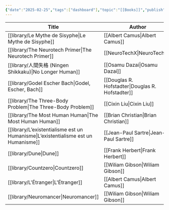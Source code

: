 ```yaml
---
{"date":"2025-02-25","tags":["dashboard"],"topic":"[[Books]]","publish":true,"PassFrontmatter":true}
---
```


| Title                                                                                 | Author                                           | Topic                                                | Status      |
| ------------------------------------------------------------------------------------- | ------------------------------------------------ | ---------------------------------------------------- | ----------- |
| [[library/Le Mythe de Sisyphe\|Le Mythe de Sisyphe]]                               | [[Albert Camus\|Albert Camus]]                   | [[Philosophy\|Philosophy]]                           | in-progress |
| [[library/The Neurotech Primer\|The Neurotech Primer]]                             | [[NeuroTechX\|NeuroTechX]]                       | [[Neurotechnology\|Neurotechnology]]                 | in-progress |
| [[library/人間失格 (Ningen Shikkaku)\|No Longer Human]]                                | [[Osamu Dazai\|Osamu Dazai]]                     | [[Existentialism\|Existentialism]]                   | in-progress |
| [[library/Godel Escher Bach\|Godel, Escher, Bach]]                                 | [[Douglas R. Hofstadter\|Douglas R. Hofstadter]] | [[Philosophy\|Philosophy]]                           | in-progress |
| [[library/The Three-Body Problem\|The Three-Body Problem]]                         | [[Cixin Liu\|Cixin Liu]]                         | [[Science Fiction\|Science Fiction]]                 | in-progress |
| [[library/The Most Human Human\|The Most Human Human]]                             | [[Brian Christian\|Brian Christian]]             | [[Artificial Intelligence\|Artificial Intelligence]] | done        |
| [[library/L’existentialisme est un Humanisme\|L’existentialisme est un Humanisme]] | [[Jean-Paul Sartre\|Jean-Paul Sartre]]           | [[Philosophy\|Philosophy]]                           | done        |
| [[library/Dune\|Dune]]                                                             | [[Frank Herbert\|Frank Herbert]]                 | [[Science Fiction\|Science Fiction]]                 | done        |
| [[library/Countzero\|Countzero]]                                                   | [[Wiliam Gibson\|Wiliam Gibson]]                 | [[Cyberpunk\|Cyberpunk]]                             | done        |
| [[library/L'Étranger\|L'Étranger]]                                                 | [[Albert Camus\|Albert Camus]]                   | [[Philosophy\|Philosophy]]                           | done        |
| [[library/Neuromancer\|Neuromancer]]                                               | [[Wiliam Gibson\|Wiliam Gibson]]                 | [[Cyberpunk\|Cyberpunk]]                             | done        |

